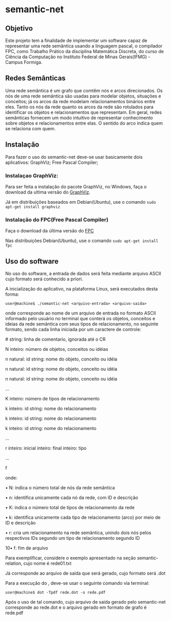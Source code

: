 # semantic-net

## Objetivo
Este projeto tem a finalidade de implementar um software capaz de representar uma rede semântica usando a linguagem pascal, o compilador FPC, como Trabalho Prático da disciplina Matemática Discreta, do curso de Ciência da Computação no Instituto Federal de Minas Gerais(IFMG) - Campus Formiga.

## Redes Semânticas
Uma rede semântica é um grafo que comtêm nós e arcos direcionados. Os nós de uma rede semântica são usadas para modelar objetos, situações e conceitos; já os arcos da rede modelam relacionamentos binários entre eles. Tanto os nós da rede quanto os arcos da rede são rotulados para identificar os objetos e relacionamentos que representam. Em geral, redes semânticas fornecem um modo intuitivo de representar conhecimento sobre objetos e relacionamentos entre elas. O sentido do arco indica quem se relaciona com quem.

## Instalação

Para fazer o uso do semantic-net deve-se usar basicamente dois aplicativos:
  GraphViz;
  Free Pascal Compiler;
### Instalaçao GraphViz:
Para ser feita a instalação do pacote GraphViz, no Windows, faça o download da ultima versão do [GraphViz](http://www.graphviz.org/Download.php).

Já em distribuições baseados em Debian(Ubuntu), use o comando `sudo apt-get install graphviz`

### Instalação do FPC(Free Pascal Compiler)

Faça o download da última versão do [FPC](http://www.freepascal.org/download.var)

Nas distribuições Debian(Ubuntu), use o comando `sudo apt-get install fpc`

## Uso do software

No uso do software, a entrada de dados será feita mediante arquivo ASCII cujo formato será conhecido a priori.

A inicialização do aplicativo, na plataforma Linux, será executados desta forma:

`user@machine$ ./semantic-net <arquivo-entrada> <arquivo-saida>`

onde <arquivo-entrada> corresponde ao nome de um arquivo de entrada no formato ASCII informado pelo
usuário no terminal que conterá os objetos, conceitos e ideias da rede semântica com seus tipos de relacionamento, no seguinte formato, sendo cada linha iniciada por um caractere de controle:


<p># string: linha de comentario, ignorada até o CR</p>

N inteiro: número de objetos, conceitos ou idéias            

n natural: id string: nome do objeto, conceito ou idéia      

n natural: id string: nome do objeto, conceito ou idéia      

n natural: id string: nome do objeto, conceito ou idéia      

...                                                          

K inteiro: número de tipos de relacionamento                 

k inteiro: id string: nome do relacionamento                 

k inteiro: id string: nome do relacionamento                 

k inteiro: id string: nome do relacionamento                  

...                                                          

r inteiro: inicial inteiro: final inteiro: tipo              

...                                                                

f                                                            

onde:

• N: indica o número total de nós da rede semântica

• n: identifica unicamente cada nó da rede, com ID e descrição

• K: indica o número total de tipos de relacionamento da rede

• k: identifica unicamente cada tipo de relacionamento (arco) por meio de ID e descrição

• r: cria um relacionamento na rede semântica, unindo dois nós pelos respectivos IDs segundo um tipo de relacionamento segundo ID

10• f: fim de arquivo

Para exemplificar, considere o exemplo apresentado na seção semantic-relation, cujo nome é rede01.txt


Já <arquivo-saida> corresponde ao arquivo de saída que será gerado, cujo formato será .dot

Para a execução do <arquivo-saida>, deve-se usar o seguinte comando via terminal:

`user@machine$ dot -Tpdf rede.dot -o rede.pdf`

Após o uso de tal comando, cujo arquivo de saida gerado pelo semantic-net corresponde ao rede.dot e o arquivo gerado em formato de grafo é rede.pdf
